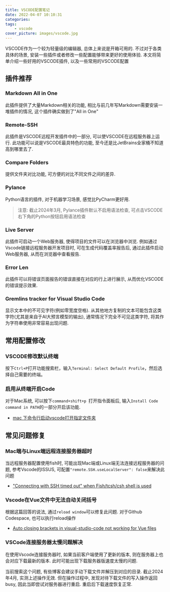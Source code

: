 ```yaml
---
title: VSCODE配置笔记
date: 2022-04-07 10:10:31
categories:
tags:
    - vscode
cover_picture: images/vscode.jpg
---
```


VSCODE作为一个较为轻量级的编辑器, 总体上来说是开箱可用的. 不过对于各类具体的场景, 安装一些插件或者修改一些配置能够带来更好的使用体验. 本文将简单介绍一些好用的VSCODE插件, 以及一些常用的VSCODE配置

插件推荐
---------

### Markdown All in One

此插件提供了大量Markdown相关的功能, 相比与前几年写Markdown需要安装一堆插件的情况, 这个插件确实做到了"All in One"

### Remote-SSH

此插件是VSCODE远程开发插件中的一部分, 可以使VSCODE在远程服务器上运行. 此功能可以说是VSCODE最具特色的功能, 至今还是比JetBrains全家桶不知道高到哪里去了.

### Compare Folders

提供文件夹对比功能, 可方便的对比不同文件之间的差异.

### Pylance

Python语言的插件, 对于机器学习场景, 感觉比PyCharm更好用.

> 注意: 截止2024年3月, Pylance插件默认不启用语法检查, 可点击VSCODE右下角的Python按钮启用语法检查

### Live Server

此插件可启动一个Web服务器, 使得项目的文件可以在浏览器中浏览. 例如通过Vscode链接远程服务器开发项目时, 可在生成代码覆盖率报告后, 通过此插件启动Web服务器, 从而在浏览器中查看报告.

### Error Len

此插件可以将错误页面报告的错误直接在对应的行上进行展示, 从而优化VSCODE的错误提示效果.


### Gremlins tracker for Visual Studio Code

显示文本中的不可见字符(例如零宽度空格). 从其他地方复制的文本可能包含这类字符(尤其是来自于AI大预言模型的输出), 通常情况下完全不可见这类字符, 将其作为字符串使用非常容易出现问题.


常用配置修改
-----------------

### VSCODE修改默认终端

按下`Ctrl+P`打开功能搜索栏，输入`Terminal: Select Default Profile`，然后选择自己需要的终端。


### 启用从终端开启Code

对于Mac系统, 可以按下`command+shift+p `打开指令面板后, 输入`Install Code command in PATH`的一部分开启该功能.

- [mac 下命令行启动vscode打开指定文件夹](https://blog.csdn.net/qq_31460257/article/details/81592812)

常见问题修复
----------------


### Mac端与Linux端远程连接服务器超时

当远程服务器配置使用fish时, 可能出现Mac端或Linux端无法连接远程服务器的问题, 参考Vscode的ISSUS, 可配置`"remote.SSH.useLocalServer": false`来解决此问题

- ["Connecting with SSH timed out" when Fish/tcsh/csh shell is used](https://github.com/microsoft/vscode-remote-release/issues/2509)

### Vscode在Vue文件中无法自动关闭括号

根据这篇回答的说法, 通过`reload window`可以修复此问题. 对于Github Codespace, 也可以执行reload操作

- [Auto closing brackets in visual-studio-code not working for Vue files](https://stackoverflow.com/questions/64086068/auto-closing-brackets-in-visual-studio-code-not-working-for-vue-files)

### VSCode连接服务器太慢问题解决

在使用Vscode连接服务器时, 如果当前客户端使用了更新的版本, 则在服务器上也会对应下载最新的版本. 此时可能出现下载服务器版速度太慢的问题.

当前搜索这个问题, 有些博客会建议手动下载文件并解压到对应的目录. 截止2024年4月, 实测上述操作无效. 但在操作过程中, 发现对待下载文件的写入操作返回busy, 因此当即尝试对服务器进行重启. 重启后下载速度恢复正常.